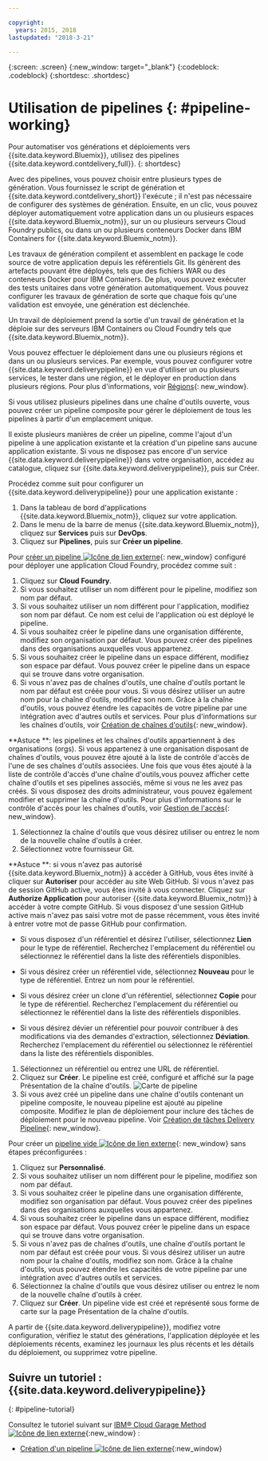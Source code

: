 ```yaml
---

copyright:
  years: 2015, 2018
lastupdated: "2018-3-21"

---
```



{:screen: .screen}
{:new_window: target="_blank"}
{:codeblock: .codeblock}
{:shortdesc: .shortdesc}

# Utilisation de pipelines {: #pipeline-working}

Pour automatiser vos générations et déploiements vers {{site.data.keyword.Bluemix}}, utilisez
des pipelines {{site.data.keyword.contdelivery_full}}.
{: shortdesc}

Avec des pipelines, vous pouvez choisir entre plusieurs types de génération. Vous fournissez le script de génération et {{site.data.keyword.contdelivery_short}} l'exécute ; il n'est pas nécessaire de configurer des systèmes de génération. Ensuite, en un clic, vous pouvez déployer automatiquement votre application dans un ou plusieurs espaces {{site.data.keyword.Bluemix_notm}}, sur un ou plusieurs serveurs Cloud Foundry publics, ou dans un ou plusieurs
conteneurs Docker dans IBM Containers for {{site.data.keyword.Bluemix_notm}}.

Les travaux de génération compilent et assemblent en package le code source de votre application depuis les référentiels Git. Ils génèrent des artefacts pouvant être déployés,
tels que des fichiers WAR ou des conteneurs Docker pour IBM Containers. De plus, vous pouvez
exécuter des tests unitaires dans votre génération automatiquement. Vous pouvez configurer les travaux de génération de sorte que chaque fois qu'une validation est
envoyée, une génération est déclenchée.

Un travail de déploiement prend la sortie d'un travail de génération et la déploie sur des serveurs IBM Containers ou Cloud Foundry tels que {{site.data.keyword.Bluemix_notm}}.

Vous pouvez effectuer le déploiement dans une ou plusieurs régions et dans un ou plusieurs services. Par exemple, vous pouvez configurer votre {{site.data.keyword.deliverypipeline}} en vue d'utiliser un ou plusieurs services, le tester dans une région, et le déployer en production dans plusieurs régions. Pour plus d'informations, voir
[Régions](/docs/overview/whatisbluemix.html#ov_intro_reg){: new_window}.

Si vous utilisez plusieurs pipelines dans une chaîne d'outils ouverte, vous pouvez créer un pipeline composite pour gérer le déploiement de tous les pipelines à partir d'un emplacement unique.

Il existe plusieurs manières de créer un pipeline,
comme l'ajout d'un pipeline à une application existante et la
création d'un pipeline sans aucune application existante. Si vous ne disposez pas encore d'un
service {{site.data.keyword.deliverypipeline}} dans votre organisation,
accédez au catalogue, cliquez sur {{site.data.keyword.deliverypipeline}}, puis sur Créer.

Procédez comme suit pour configurer un
{{site.data.keyword.deliverypipeline}} pour une
application existante :

1. Dans la tableau de bord d'applications {{site.data.keyword.Bluemix_notm}}, cliquez sur votre application.
1. Dans le menu de la barre de menus {{site.data.keyword.Bluemix_notm}}, cliquez sur **Services** puis sur **DevOps**.
1. Cliquez sur **Pipelines**, puis sur **Créer un pipeline**.

Pour [créer un pipeline ![Icône de lien externe](../../icons/launch-glyph.svg "Icône de lien externe")](https://console.bluemix.net/devops/pipelines/dashboard/create){: new_window} configuré pour déployer une application Cloud Foundry, procédez comme suit :

1. Cliquez sur **Cloud Foundry**.
1. Si vous souhaitez utiliser un nom différent pour le pipeline, modifiez son nom par défaut.
1. Si vous souhaitez utiliser un nom différent pour l'application, modifiez son nom par défaut. Ce nom est celui de l'application où est déployé le pipeline.
1. Si vous souhaitez créer le pipeline dans une organisation différente, modifiez son organisation par défaut. Vous pouvez créer des pipelines dans des organisations auxquelles vous appartenez.
1. Si vous souhaitez créer le pipeline dans un espace différent, modifiez son espace par défaut. Vous pouvez créer le pipeline dans un espace qui se trouve dans votre organisation.
1. Si vous n'avez pas de chaînes d'outils, une chaîne d'outils portant le nom par défaut est créée pour vous. Si vous désirez utiliser un autre nom pour la chaîne d'outils, modifiez son nom. Grâce à la chaîne d'outils, vous pouvez étendre les capacités de votre pipeline par une intégration avec d'autres outils et services. Pour plus d'informations sur les chaînes d'outils, voir [Création de chaînes d'outils](/docs/services/ContinuousDelivery/toolchains_working.html){: new_window}.

 **Astuce **: les pipelines et les chaînes d'outils appartiennent à des organisations (orgs). Si vous appartenez à une organisation disposant de chaînes d'outils, vous pouvez être ajouté à la liste de contrôle d'accès de l'une de ses chaînes d'outils associées. Une fois que vous êtes ajouté à la liste de contrôle d'accès d'une chaîne d'outils,vous pouvez afficher cette chaîne d'outils et ses pipelines associés, même si vous ne les avez pas créés. Si vous disposez des droits administrateur, vous pouvez également modifier et supprimer la chaîne d'outils. Pour plus d'informations sur le contrôle d'accès pour les chaînes d'outils,  voir [Gestion de l'accès](/docs/services/ContinuousDelivery/toolchains_using.html#managing_access){: new_window}.

1. Sélectionnez la chaîne d'outils que vous désirez utiliser ou entrez le nom de la nouvelle chaîne d'outils à créer.
1. Sélectionnez votre fournisseur Git.

 **Astuce **: si vous n'avez pas autorisé {{site.data.keyword.Bluemix_notm}} à accéder à GitHub, vous êtes invité à cliquer sur
**Autoriser** pour accéder au site Web GitHub. Si vous n'avez pas de session GitHub active, vous êtes invité à vous connecter. Cliquez sur **Authorize Application** pour autoriser {{site.data.keyword.Bluemix_notm}} à accéder à votre compte GitHub. Si vous disposez d'une session GitHub active mais n'avez pas saisi votre mot de passe récemment, vous êtes invité à entrer votre mot de passe GitHub pour confirmation.

   * Si vous disposez d'un référentiel et désirez l'utiliser, sélectionnez **Lien** pour le type de référentiel. Recherchez l'emplacement du référentiel ou sélectionnez le référentiel dans la liste des référentiels disponibles.

   * Si vous désirez créer un référentiel vide, sélectionnez **Nouveau** pour le type de référentiel. Entrez un nom pour le référentiel.

   * Si vous désirez créer un clone d'un référentiel, sélectionnez **Copie** pour le type de référentiel. Recherchez l'emplacement du référentiel ou sélectionnez le référentiel dans la liste des référentiels disponibles.

   * Si vous désirez dévier un référentiel pour pouvoir contribuer à des modifications via des demandes d'extraction, sélectionnez **Déviation**. Recherchez l'emplacement du référentiel ou sélectionnez le référentiel dans la liste des référentiels disponibles.

1. Sélectionnez un référentiel ou entrez une URL de référentiel.
1. Cliquez sur **Créer**. Le pipeline est créé, configuré et affiché sur la page Présentation de la chaîne d'outils.
 ![Carte de pipeline](images/cd_pipeline.png)
1. Si vous avez créé un pipeline dans une chaîne d'outils contenant un pipeline composite, le nouveau pipeline est ajouté au pipeline composite. Modifiez le plan de déploiement pour inclure des tâches de déploiement pour le nouveau pipeline. Voir [Création de tâches Delivery Pipeline](/docs/services/ContinuousDelivery/pipeline_deployment_plan.html#tasks_pipelineCD){: new_window}.

Pour créer un [pipeline vide ![Icône de lien externe](../../icons/launch-glyph.svg "Icône de lien externe")](https://console.bluemix.net/devops/pipelines/dashboard/create){: new_window} sans étapes préconfigurées :

1. Cliquez sur **Personnalisé**.
1. Si vous souhaitez utiliser un nom différent pour le pipeline, modifiez son nom par défaut.
1. Si vous souhaitez créer le pipeline dans une organisation différente, modifiez son organisation par défaut. Vous pouvez créer des pipelines dans des organisations auxquelles vous appartenez.
1. Si vous souhaitez créer le pipeline dans un espace différent, modifiez son espace par défaut. Vous pouvez créer le pipeline dans un espace qui se trouve dans votre organisation.
1. Si vous n'avez pas de chaînes d'outils, une chaîne d'outils portant le nom par défaut est créée pour vous. Si vous désirez utiliser un autre nom pour la chaîne d'outils, modifiez son nom. Grâce à la chaîne d'outils, vous pouvez étendre les capacités de votre pipeline par une intégration avec d'autres outils et services.
1. Sélectionnez la chaîne d'outils que vous désirez utiliser ou entrez le nom de la nouvelle chaîne d'outils à créer.
1. Cliquez sur **Créer**. Un pipeline vide est créé et représenté sous forme de carte sur la page Présentation de la chaîne d'outils.

A partir de {{site.data.keyword.deliverypipeline}}, modifiez votre configuration, vérifiez le statut des générations, l'application déployée et les déploiements récents, examinez les journaux les plus récents et les détails du déploiement, ou supprimez votre pipeline.

## Suivre un tutoriel : {{site.data.keyword.deliverypipeline}}
{: #pipeline-tutorial}

Consultez le tutoriel suivant sur [IBM&reg; Cloud Garage Method ![Icône de lien externe](../../icons/launch-glyph.svg "Icône de lien externe")](https://www.ibm.com/cloud/garage){:new_window} :
  * [Création d'un pipeline ![Icône de lien externe](../../icons/launch-glyph.svg "Icône de lien externe")](https://www.ibm.com/cloud/garage/tutorials/tutorial_first_pipeline?task=1){:new_window}
